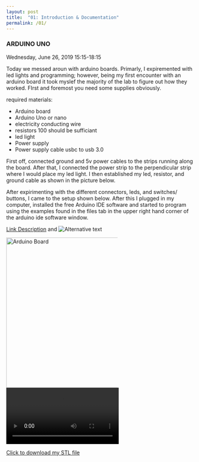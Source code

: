 ```yaml
---
layout: post
title:  "01: Introduction & Documentation"
permalink: /01/
---
```


### ARDUINO UNO

Wednesday, June 26, 2019 15:15-18:15 

Today we messed aroun with arduino boards. Primarly, I expiremented with led lights and programming; however, being my first encounter with an arduino board it took myslef the majority of the lab to figure out how they worked. FIrst and foremost you need some supplies obviously. 

required materials:
- Arduino board
- Arduino Uno or nano
- electricity conducting wire 
- resistors 100 should be sufficiant
- led light
- Power supply 
- Power supply cable usbc to usb 3.0

First off, connected ground and 5v power cables to the strips running along the board. After that, I connected the power strip to the perpendicular strip where I would place my led light. I then established my led, resistor, and ground cable as shown in the picture below. 

After expirimenting with the different connectors, leds, and switches/ buttons, I came to the setup shown below. After this I plugged in my computer, installed the free Arduino IDE software and started to program using the examples found in the files tab in the upper right hand corner of the arduino ide software window.




<!-- You can include comments that will not be translated to HTML -->

<!-- You can include links and images in the following format: -->

[Link Description](url) and ![Alternative text](motor.jpg)


<!-- Or, you can also directly include HTML, for example to make a split image -->

<img src="arduino1.jpg" alt="Arduino Board" style="height:400px; max-width: 59%">



<!-- You can also use HTML tags to include a video -->
<video controls>
	<source src="demo.mp4" type="video/mp4">
</video>

<!-- Or to add a download link to any (reasonably small) file in your permalink directory -->

<a href='cube.stl' download>Click to download my STL file</a>

